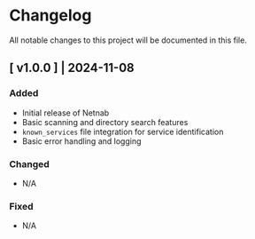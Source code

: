 # Changelog

All notable changes to this project will be documented in this file.

## [ v1.0.0 ] | 2024-11-08
### Added
- Initial release of Netnab
- Basic scanning and directory search features
- `known_services` file integration for service identification
- Basic error handling and logging

### Changed
- N/A

### Fixed
- N/A
